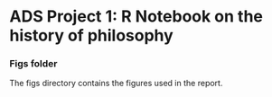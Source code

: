 # ADS Project 1:  R Notebook on the history of philosophy

### Figs folder

The figs directory contains the figures used in the report. 